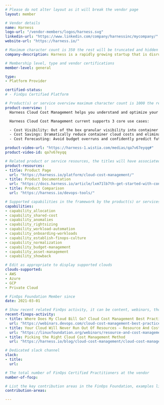 ```yaml
---
# Please do not alter layout as it will break the vendor page
layout: member

# Vendor details
name: Harness
logo-url: "/vendor-members/logos/harness.svg"
linkedin-url: "https://www.linkedin.com/company/harnessinc/mycompany/"
website-url: "https://harness.io/"

# Maximum character count is 350 the rest will be truncated and hidden automatically on your page
company-description: Harness is a rapidly growing startup that is disrupting the software delivery market. We are building an intelligent software delivery platform that enables engineers to deliver software faster, with higher quality, and less effort. The Harness Software Delivery Platform includes Continuous Integration, Continuous Delivery, Cloud Cost Management, and Feature Flags. The platform is designed to help companies accelerate their cloud initiatives as well as their adoption of containers and orchestration tools like Kubernetes and Amazon ECS.

# Membership level, type and vendor certifications
member-level: general

type:
- Platform Provider

certified-status:
# - FinOps Certified Platform

# Product(s) or service overview maximum character count is 1000 the rest will be truncated and hidden automatically on your page
product-overview: |
  Harness Cloud Cost Management helps you understand and optimize your cloud costs. It specializes in providing visibility and cost savings for Kubernetes without requiring engineers to tag resources, in addition to supporting AWS, GCP, and Azure. Customers are getting more value out of their cloud and containers, while putting in less effort. One customer, Relativity, was able to reduce their cloud spend by $8,000 per day - saving them $3M over 5 months.

  Harness Cloud Cost Management current supports 3 core use cases:

  - Cost Visibility: Out of the box granular visibility into container costs on Kubernetes (and Amazon ECS) for any business context, with no tagging required.
  - Cost Savings: Dramatically reduce container cloud costs and eliminate end-of-month cost spike surprises.
  - Cost Forecasting: Avoid budget overruns and confidently predict future cloud costs for simplified capacity planning, and achieve predictable cloud costs.

product-video-url: "https://harness-1.wistia.com/medias/qa7v67eyqq#"
product-video-id: qa7v67eyqq

# Related product or service resources, the titles will have associated URLs, e.g. product
product-resources:
- title: Product Page
  url: "https://harness.io/platform/cloud-cost-management/"
- title: Product Documentation
  url: "https://docs.harness.io/article/lxm71lb7th-get-started-with-continuous-efficiency"
- title: Product Comparison
  url: "https://harness.io/devops-tools/"

# Supported capabilities in the framework by the product(s) or services. Match the page-identifier per capability in order for the capability to show up on the vendor page.
capabilities:
- capability_allocation
- capability_shared-cost
- capability_anomalies
- capability_rightsizing
- capability_workload-automation
- capability_onboarding-workloads
- capability_establish-finops-culture
- capability_normalization
- capability_budget-management
- capability_asset-management
- capability_showback

# Edit as appropriate to display supported clouds
clouds-supported:
- AWS
- Azure
- GCP
- Private Cloud

# FinOps Foundation Member since
date: 2021-03-01

# Show recent related FinOps activity, it can be content, webinars, thought leadership and include external links
recent-finops-activity:
- title: Where Does My Cloud Bill Go? Cloud Cost Management Best Practices
  url: "https://webinars.devops.com/cloud-cost-management-best-practices"
- title: Your Cloud Will Never Run Out Of Resources – Resource And Cost Management Techniques And Introduction To FinOps
  url: "https://linuxfoundation.org/webinars/resource-and-cost-management-techniques-and-introduction-to-finops/"
- title: Picking the Right Cloud Cost Management Method
  url: "https://harness.io/blog/cloud-cost-management/cloud-cost-management-methods/"

# Dedicated slack channel
slack:
- title:
  url:

# The total number of FinOps Certified Practitioners at the vendor
number-of-focp:

# List the key contribution areas in the FinOps Foundation, examples listed
contribution-areas:

---
```

